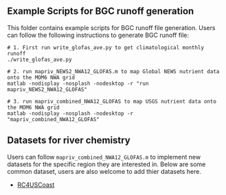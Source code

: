 ## Example Scripts for BGC runoff generation 

This folder contains example scripts for BGC runoff file generation. Users can follow the following instructions to generate BGC runoff file:
```
# 1. First run write_glofas_ave.py to get climatological monthly runoff
./write_glofas_ave.py 

# 2. run mapriv_NEWS2_NWA12_GLOFAS.m to map Global NEWS nutrient data onto the MOM6 NWA grid 
matlab -nodisplay -nosplash -nodesktop -r "run mapriv_NEWS2_NWA12_GLOFAS"

# 3. run mapriv_combined_NWA12_GLOFAS to map USGS nutrient data onto the MOM6 NWA grid 
matlab -nodisplay -nosplash -nodesktop -r "mapriv_combined_NWA12_GLOFAS"

``` 

## Datasets for river chemistry 

Users can follow `mapriv_combined_NWA12_GLOFAS.m` to implement new datasets for the specific region they are interested in.
Below are some common dataset, users are also welcome to add thier datasets here. 

  - [RC4USCoast](https://www.ncei.noaa.gov/access/metadata/landing-page/bin/iso?id=gov.noaa.nodc:0260455)
